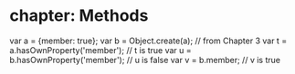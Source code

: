 chapter: Methods
==================

var a = {member: true};
var b = Object.create(a);              // from Chapter 3
var t = a.hasOwnProperty('member');   // t is true
var u = b.hasOwnProperty('member');   // u is false
var v = b.member;                     // v is true
    
    